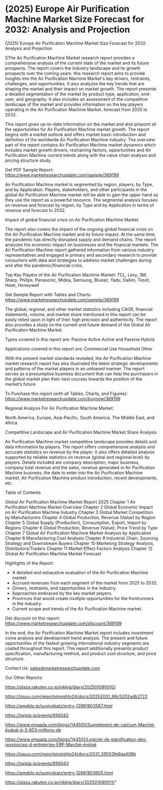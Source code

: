 # (2025) Europe Air Purification Machine Market Size Forecast for 2032: Analysis and Projection
 (2025) Europe Air Purification Machine Market Size Forecast for 2032: Analysis and Projection

SThe Air Purification Machine Market research report provides a comprehensive analysis of the current state of the market and its future prospects. The report covers the industry landscape and its growth prospects over the coming years. this research report aims to provide insights into the Air Purification Machine Market's key drivers, restraints, challenges, and opportunities. It also analyzes the key trends that are shaping the market and their impact on market growth. The report presents a detailed segmentation of the market by product type, application, end-user, and geography. It also includes an assessment of the competitive landscape of the market and provides information on the key players operating in the Air Purification Machine Market. forecast from 2025 to 2032.

This report gives up-to-date information on the market and also pinpoint all the opportunities for Air Purification Machine market growth. The report begins with a market outlook and offers market basic introduction and definition of the worldwide Air Purification Machine industry. The overview part of the report contains Air Purification Machine market dynamics which includes market growth drivers, restraining factors, opportunities and Air Purification Machine current trends along with the value chain analysis and pricing structure study.

Get PDF Sample Report: https://www.marketresearchupdate.com/sample/369199

Air Purification Machine market is segmented by region, players, by Type, and by Application. Players, stakeholders, and other participants in the global Air Purification Machine market will be able to gain the upper hand as they use the report as a powerful resource. The segmental analysis focuses on revenue and forecast by region, by Type and by Application in terms of revenue and forecast to 2032.

Impact of global financial crisis on Air Purification Machine Market

The report also covers the impact of the ongoing global financial crisis on the Air Purification Machine market and its future impact. At the same time, the pandemic has directly disrupted supply and demand chains. The report analyzes the economic impact on businesses and the financial markets. The Air Purification Machine report gathered information from various industry representatives and engaged in primary and secondary research to provide consumers with data and strategies to address market challenges during and after the pandemic/financial crisis.

Top Key Players of the Air Purification Machine Market:
TCL, Lexy, 3M, Sharp, Philips, Panasonic, Midea, Samsung, Blueair, Yadu, Daikin, Tosot, Haier, Honeywell


Get Sample Report with Tables and Charts: https://www.marketresearchupdate.com/sample/369199

The global, regional, and other market statistics including CAGR, financial statements, volume, and market share mentioned in this report can be easily relied upon in light of their high precision and authenticity. The report also provides a study on the current and future demand of the Global Air Purification Machine Market.

Types covered in this report are:
Passive
Active
Active and Passive Hybrid


Applications covered in this report are:
Commercial Use
Household
Other


With the present market standards revealed, the Air Purification Machine market research report has also illustrated the latest strategic developments and patterns of the market players in an unbiased manner. The report serves as a presumptive business document that can help the purchasers in the global market plan their next courses towards the position of the market’s future.

To Purchase this report (with all Tables, Charts, and Figures): https://www.marketresearchupdate.com/buynow/369199

Regional Analysis For Air Purification Machine Market:

North America, Europe, Asia-Pacific, South America, The Middle East, and Africa

Competitive Landscape and Air Purification Machine Market Share Analysis

Air Purification Machine market competitive landscape provides details and data information by players. The report offers comprehensive analysis and accurate statistics on revenue by the player. It also offers detailed analysis supported by reliable statistics on revenue (global and regional level) by players. Details included are company description, major business, company total revenue and the sales, revenue generated in Air Purification Machine business, the date to enter into the Air Purification Machine market, Air Purification Machine product introduction, recent developments, etc.

Table of Contents

Global Air Purification Machine Market Report 2025
Chapter 1 Air Purification Machine Market Overview
Chapter 2 Global Economic Impact on Air Purification Machine Industry
Chapter 3 Global Market Competition by Manufacturers
Chapter 4 Global Production, Revenue (Value) by Region
Chapter 5 Global Supply (Production), Consumption, Export, Import by Regions
Chapter 6 Global Production, Revenue (Value), Price Trend by Type
Chapter 7 Global Air Purification Machine Market Analysis by Application
Chapter 8 Manufacturing Cost Analysis
Chapter 9 Industrial Chain, Sourcing Strategy and Downstream Buyers
Chapter 10 Marketing Strategy Analysis, Distributors/Traders
Chapter 11 Market Effect Factors Analysis
Chapter 12 Global Air Purification Machine Market Forecast

Highlights of the Report:

- A detailed and exhaustive evaluation of the Air Purification Machine market.
- Accrued revenues from each segment of the market from 2025 to 2032.
- Drivers, restraints, and opportunities in the industry.
- Approaches embraced by the key market players.
- Provinces that would create multiple opportunities for the frontrunners in the industry.
- Current scope and trends of the Air Purification Machine market.

Get discount on this report: https://www.marketresearchupdate.com/discount/369199

In the end, the Air Purification Machine Market report includes investment come analysis and development trend analysis. The present and future opportunities of the fastest growing international industry segments are coated throughout this report. This report additionally presents product specification, manufacturing method, and product cost structure, and price structure.

Contact Us:
sales@marketresearchupdate.com

Our Other Reports:

https://plaza.rakuten.co.jp/nikkig/diary/202501090010/

https://issuu.com/reportsinsights24/docs/20252031_98c5202adb2722

https://ameblo.jp/suniyokatz/entry-12881803567.html

https://twipla.jp/events/656042

https://www.omaada.com/blogs/144500/Supplément-de-calcium-Marché-évalué-à-3-853-millions-de

https://www.omaada.com/blogs/144501/Logiciel-de-planification-des-ressources-d-entreprise-ERP-Marché-évalué

https://issuu.com/reportsinsights24/docs/2031_59553fe9aa408b

https://twipla.jp/events/656043

https://ameblo.jp/suniyokatz/entry-12881803605.html

https://plaza.rakuten.co.jp/nikkig/diary/202501090011/"
